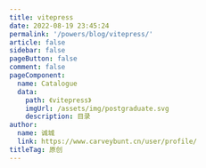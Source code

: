 ```yaml
---
title: vitepress
date: 2022-08-19 23:45:24
permalink: '/powers/blog/vitepress/'
article: false
sidebar: false
pageButton: false
comment: false
pageComponent: 
  name: Catalogue
  data: 
    path: 《vitepress》
    imgUrl: /assets/img/postgraduate.svg
    description: 目录
author: 
  name: 诚城
  link: https://www.carveybunt.cn/user/profile/
titleTag: 原创
---
```

